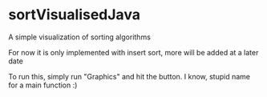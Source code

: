 # sortVisualisedJava
A simple visualization of sorting algorithms


For now it is only implemented with insert sort, more will be added at a later date

To run this, simply run "Graphics" and hit the button. I know, stupid name for a main function :)
